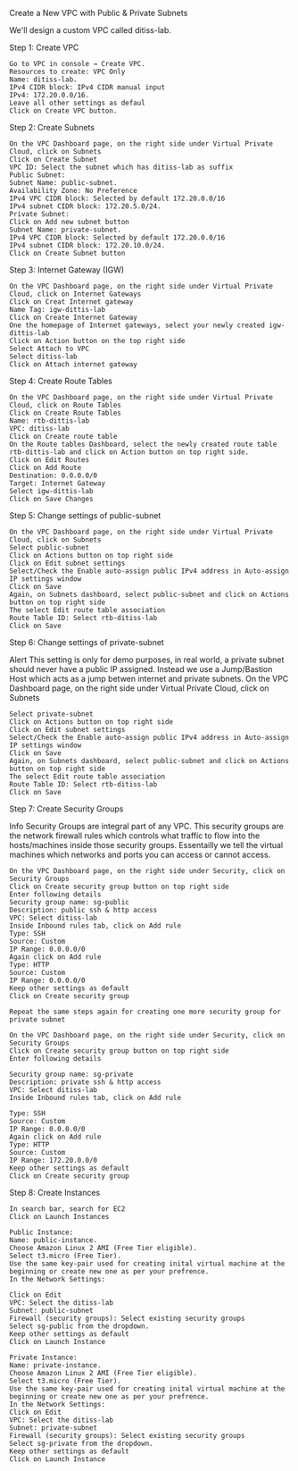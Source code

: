 Create a New VPC with Public & Private Subnets

We'll design a custom VPC called ditiss-lab.

Step 1: Create VPC
```
Go to VPC in console → Create VPC.
Resources to create: VPC Only
Name: ditiss-lab.
IPv4 CIDR block: IPv4 CIDR manual input
IPv4: 172.20.0.0/16.
Leave all other settings as defaul
Click on Create VPC button.
```
Step 2: Create Subnets
```
On the VPC Dashboard page, on the right side under Virtual Private Cloud, click on Subnets
Click on Create Subnet
VPC ID: Select the subnet which has ditiss-lab as suffix
Public Subnet:
Subnet Name: public-subnet.
Availability Zone: No Preference
IPv4 VPC CIDR block: Selected by default 172.20.0.0/16
IPv4 subnet CIDR block: 172.20.5.0/24.
Private Subnet:
Click on Add new subnet button
Subnet Name: private-subnet.
IPv4 VPC CIDR block: Selected by default 172.20.0.0/16
IPv4 subnet CIDR block: 172.20.10.0/24.
Click on Create Subnet button
```
Step 3: Internet Gateway (IGW)
```
On the VPC Dashboard page, on the right side under Virtual Private Cloud, click on Internet Gateways
Click on Creat Internet gateway
Name Tag: igw-dittis-lab
Click on Create Internet Gateway
One the homepage of Internet gateways, select your newly created igw-dittis-lab
Click on Action button on the top right side
Select Attach to VPC
Select ditiss-lab
Click on Attach internet gateway
```

Step 4: Create Route Tables
```
On the VPC Dashboard page, on the right side under Virtual Private Cloud, click on Route Tables
Click on Create Route Tables
Name: rtb-dittis-lab
VPC: ditiss-lab
Click on Create route table
On the Route tables Dashboard, select the newly created route table rtb-dittis-lab and click on Action button on top right side.
Click on Edit Routes
Click on Add Route
Destination: 0.0.0.0/0
Target: Internet Gateway
Select igw-dittis-lab
Click on Save Changes
```
Step 5: Change settings of public-subnet
```
On the VPC Dashboard page, on the right side under Virtual Private Cloud, click on Subnets
Select public-subnet
Click on Actions button on top right side
Click on Edit subnet settings
Select/Check the Enable auto-assign public IPv4 address in Auto-assign IP settings window
Click on Save
Again, on Subnets dashboard, select public-subnet and click on Actions button on top right side
The select Edit route table association
Route Table ID: Select rtb-ditiss-lab
Click on Save
```
Step 6: Change settings of private-subnet

Alert
This setting is only for demo purposes, in real world, a private subnet should never have a public IP assigned. Instead we use a Jump/Bastion Host which acts as a jump betwen internet and private subnets.
On the VPC Dashboard page, on the right side under Virtual Private Cloud, click on Subnets
```
Select private-subnet
Click on Actions button on top right side
Click on Edit subnet settings
Select/Check the Enable auto-assign public IPv4 address in Auto-assign IP settings window
Click on Save
Again, on Subnets dashboard, select public-subnet and click on Actions button on top right side
The select Edit route table association
Route Table ID: Select rtb-ditiss-lab
Click on Save
```
Step 7: Create Security Groups

Info
Security Groups are integral part of any VPC. This security groups are the network firewall rules which controls what traffic to flow into the hosts/machines inside those security groups. Essentailly we tell the virtual machines which networks and ports you can access or cannot access.
```
On the VPC Dashboard page, on the right side under Security, click on Security Groups
Click on Create security group button on top right side
Enter following details
Security group name: sg-public
Description: public ssh & http access
VPC: Select ditiss-lab
Inside Inbound rules tab, click on Add rule
Type: SSH
Source: Custom
IP Range: 0.0.0.0/0
Again click on Add rule
Type: HTTP
Source: Custom
IP Range: 0.0.0.0/0
Keep other settings as default
Click on Create security group

Repeat the same steps again for creating one more security group for private subnet

On the VPC Dashboard page, on the right side under Security, click on Security Groups
Click on Create security group button on top right side
Enter following details

Security group name: sg-private
Description: private ssh & http access
VPC: Select ditiss-lab
Inside Inbound rules tab, click on Add rule

Type: SSH
Source: Custom
IP Range: 0.0.0.0/0
Again click on Add rule
Type: HTTP
Source: Custom
IP Range: 172.20.0.0/0
Keep other settings as default
Click on Create security group
```
Step 8: Create Instances
```
In search bar, search for EC2
Click on Launch Instances

Public Instance:
Name: public-instance.
Choose Amazon Linux 2 AMI (Free Tier eligible).
Select t3.micro (Free Tier).
Use the same key-pair used for creating inital virtual machine at the beginning or create new one as per your prefrence.
In the Network Settings:

Click on Edit
VPC: Select the ditiss-lab
Subnet: public-subnet
Firewall (security groups): Select existing security groups
Select sg-public from the dropdown.
Keep other settings as default
Click on Launch Instance

Private Instance:
Name: private-instance.
Choose Amazon Linux 2 AMI (Free Tier eligible).
Select t3.micro (Free Tier).
Use the same key-pair used for creating inital virtual machine at the beginning or create new one as per your prefrence.
In the Network Settings:
Click on Edit
VPC: Select the ditiss-lab
Subnet: private-subnet
Firewall (security groups): Select existing security groups
Select sg-private from the dropdown.
Keep other settings as default
Click on Launch Instance
```
